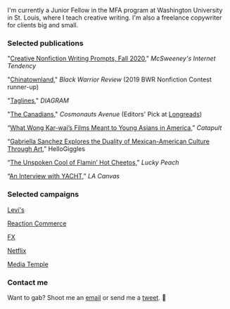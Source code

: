I'm currently a Junior Fellow in the MFA program at Washington University in St. Louis, where I teach creative writing. I'm also a freelance copywriter for clients big and small. 

### Selected publications 

"[Creative Nonfiction Writing Prompts, Fall 2020](https://www.mcsweeneys.net/articles/creative-nonfiction-writing-prompts-fall-2020)," *McSweeney's Internet Tendency* 

"[Chinatownland](https://bwr.ua.edu/2019-nonfiction-contest-runner-up-sophie-he/)," *Black Warrior Review* (2019 BWR Nonfiction Contest runner-up)

"[Taglines](http://thediagram.com/19_6/he.html)," *DIAGRAM* 

"[The Canadians](https://cosmonautsavenue.com/sophie-he-nonfiction/)," *Cosmonauts Avenue* (Editors' Pick at [Longreads](https://longreads.com/picks/authors/sophie-he/))

“[What Wong Kar-wai’s Films Meant to Young Asians in America](https://catapult.co/stories/wong-kar-wai-film-asians-america-sophie-he),” *Catapult*   

“[Gabriella Sanchez Explores the Duality of Mexican-American Culture Through Art](https://hellogiggles.com/lifestyle/gabriella-sanchez-the-blend/),” HelloGiggles  

“[The Unspoken Cool of Flamin’ Hot Cheetos](http://web.archive.org/web/20170604140148/http://luckypeach.com/unspoken-cool-flamin-hot-cheetos/),” *Lucky Peach* 

“[An Interview with YACHT](http://lacanvas.com/interview-yacht-on-siri-taylor-swift-and-the-dystopian-future/),” *LA Canvas*

### Selected campaigns 

[Levi's](https://www.levi.com/US/en_US/blog/article/creative-connections/)

[Reaction Commerce](http://reactioncommerce.com)

[FX](https://twitter.com/atlantafx?lang=en)

[Netflix](https://twitter.com/bojackhorseman?lang=en)  

[Media Temple](http://mediatemple.net)

### Contact me

Want to gab? Shoot me an [email](mailto:sophiehe.lco@gmail.com) or send me a [tweet](https://twitter.com/sophiehe). 🖤
